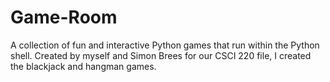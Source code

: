 # Game-Room
A collection of fun and interactive Python games that run within the Python shell. Created by myself and Simon Brees for our CSCI 220 file, I created the blackjack and hangman games.
